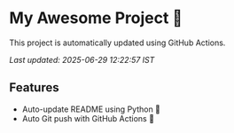 # My Awesome Project 🚀

This project is automatically updated using GitHub Actions.

_Last updated: 2025-06-29 12:22:57 IST_

## Features
- Auto-update README using Python 🐍
- Auto Git push with GitHub Actions 🤖
